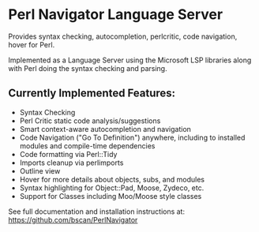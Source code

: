 
# Perl Navigator Language Server
Provides syntax checking, autocompletion, perlcritic, code navigation, hover for Perl.

Implemented as a Language Server using the Microsoft LSP libraries along with Perl doing the syntax checking and parsing.  

## Currently Implemented Features:
* Syntax Checking
* Perl Critic static code analysis/suggestions
* Smart context-aware autocompletion and navigation
* Code Navigation ("Go To Definition") anywhere, including to installed modules and compile-time dependencies
* Code formatting via Perl::Tidy
* Imports cleanup via perlimports 
* Outline view
* Hover for more details about objects, subs, and modules
* Syntax highlighting for Object::Pad, Moose, Zydeco, etc.
* Support for Classes including Moo/Moose style classes

See full documentation and installation instructions at: https://github.com/bscan/PerlNavigator 
